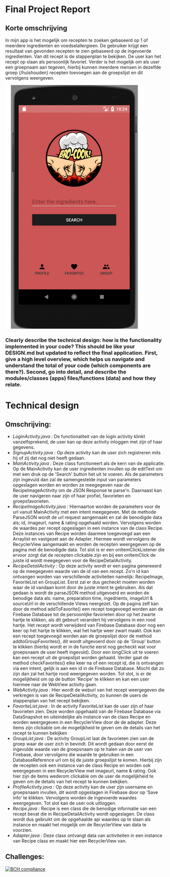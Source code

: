 # Final Project Report
## Korte omschrijving

In mijn app is het mogelijk om recepten te zoeken gebaseerd op 1 of meerdere ingredienten en voedselallergieen. De gebruiker krijgt een resultaat van gevonden recepten te zien gebaseerd op de ingevoerde ingredienten. Van dit recept is de stappenplan te bekijken. De user kan het recept op slaan als persoonlijk favoriet. Verder is het mogelijk om als user een groepnaam aan tegeven, hierbij kunnen meerdere mensen in dezelfde groep (/huishouden) recepten toevoegen aan de groepslijst en dit vervolgens weergeven.

<img src="https://github.com/tomdekr/project-01/blob/master/doc/Naamloos-1.png" width="436" height="768" />

### Clearly describe the technical design: how is the functionality implemented in your code? This should be like your DESIGN.md but updated to reflect the final application. First, give a high level overview, which helps us navigate and understand the total of your code (which components are there?). Second, go into detail, and describe the modules/classes (apps) files/functions (data) and how they relate.

# Technical design
## Omschrijving:
- *LoginActivity.java :* De functionaliteit van de login activity klinkt vanzelfsprekend, de user kan op deze activity inloggen met zijn of haar gegevens. 
- *SignupActivity.java :* Op deze activity kan de user zich registreren mits hij of zij dat nog niet heeft gedaan.
- *MainActivity.java :* Deze class functioneert als de kern van de applicatie. Op de MainActivity kan de user ingredienten invullen op de editText om met een druk op de 'Search' button het uit te voeren. Als de parameters zijn ingevuld dan zal de samengestelde input van  parameters opgeslagen worden en worden ze meegegeven naar de RecipeImageActitvity om de JSON Response te parse'n. Daarnaast kan de user navigeren naar zijn of haar profiel, favorieten en groepsfavorieten. 
- *RecipeImageActivity.java :* Hiernaartoe worden de parameters voor de url vanuit MainActivity met een intent meegegeven. Met de methode ParseJSON wordt de url request aangemaakt en zal de benodigde data als; id, imageurl, name & rating opgehaald worden. 
Vervolgens worden de waardes per recept opgeslagen in een instance van de class Recipe. Deze instances van Recipe worden daarmee toegevoegd aan een Arraylist en vastgezet aan de Adapter. Hiermee wordt vervolgens de RecyclerView aangemaakt en worden de recepten weergegeven op de pagina met de benodigde data. Tot slot is er een onItemClickListener die ervoor zorgt dat de recepten clickable zijn en bij een onItemClick de juiste id wordt meegegeven voor de RecipeDetailActivity.
- *RecipeDetailActivity :* Op deze activity wordt er een pagina genereeerd op de meegegeven waarde van de id van een recept. Zo'n id kan ontvangen worden van verschillende activiteiten namelijk: RecipeImage, FavoriteList en GroupList. Eerst zal er dus gecheckt moeten worden waar de id vandaan komt door de juiste intent te gebruiken. Als dat gedaan is wordt de parseJSON method uitgevoerd en worden de benodige data als: name, preparation time, ingedrients, imageUrl & sourceUrl in de verschillende Views neergezet. Op de pagina zelf kan door de method addToFavorite() een recept toegevoegd worden aan de Firebase Database tot de persoonlijke favorieten door op het zwarte hartje te klikken, als dit gebeurt verandert hij vervolgens in een rood hartje. Het recept wordt verwijderd van Firebase Database door nog een keer op het hartje te klikken, wat het hartje weer zwart maakt. Ook kan een recept toegevoegd worden aan de groepslijst door de method addtoGroupFavorites(), dit wordt uitgevoerd door op de 'Group' button te klikken (hierbij wordt er in de functie eerst nog gecheckt wat voor groepsnaam de user heeft ingevuld). Door een longClick uit te voeren kan een recept uit de groepslijst worden gehaald. Verder gaat de method checkFavorites() elke keer na of een recept id, die is ontvangen via een intent, gelijk is aan een id in de Firebase Database. Mocht dat zo zijn dan zal het hartje rood weergegeven worden.
Tot slot, is er de mogelijkheid om op de button 'Recipe' te klikken en kan een user hiermee naar de WebView activity gaan.
- *WebActivity.java :* Hier wordt de weburl van het recept weergegeven die verkregen is van de RecipeDetailActivity, zo kunnen de users de stappenplan van het recept bekijken.
- *FavoriteList.java :* In de activity FavoriteList kan de user zijn of haar favorieten zien. Deze worden opgehaald van de Firebase Database via DataSnapshot en uiteindelijke als instance van de class Recipe en worden weergegeven in een RecyclerView door de de adapter. Deze items zijn clickable om de mogelijkheid te geven om de details van het recept te kunnen bekijken
- *GroupList.java :* De activity GroupList laat de favorieten zien van de groep waar de user zich in bevindt. Dit wordt gedaan door eerst de ingevulde waarde van de groepsnaam op te halen van de user van Firebase, door vervolgens die waarde te gebruiken in een DatabaseReference url om bij de juiste groepslijst te komen. Hierbij zijn de recepten ook een instance van de class Recipe en worden ook weergegeven in een RecyclerView met imageurl, name & rating. Ook hier zijn de items wederom clickable om de user de mogelijkheid te geven om de details van het recept te kunnen bekijken.
- *ProfileActivity.java :* Op deze activity kan de user zijn username en groepsnaam invullen, dit wordt opgeslagen in Firebase door op 'Save info' te klikken. Vervolgens worden de ingevoerde waardes weergegeven. Tot slot kan de user ook uitloggen.
- *Recipe.java :* Recipe is een class die de benodige informatie van een recept bevat die in RecipeDetailActivity wordt opgeslagen. De class wordt dus gebruikt om de opgehaalde api waardes op te slaan als instance en maakt het mogelijk om de RecyclerView van data te voorzien.
- *Adapter.java :*  Deze class ontvangt data van activiteiten in een instance van Recipe class en maakt hier een RecyclerView van.

## Challenges:


[![BCH compliance](https://bettercodehub.com/edge/badge/tomdekr/project-01?branch=master)](https://bettercodehub.com/)
